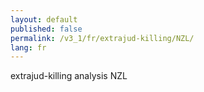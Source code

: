 ```yaml
---
layout: default
published: false
permalink: /v3_1/fr/extrajud-killing/NZL/
lang: fr
---
```


extrajud-killing analysis NZL
